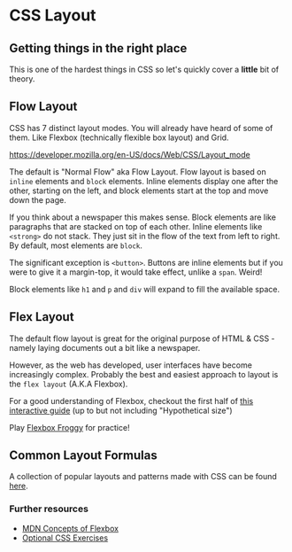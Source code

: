 # CSS Layout

## Getting things in the right place

This is one of the hardest things in CSS so let's quickly cover a **little** bit of theory.

## Flow Layout

CSS has 7 distinct layout modes. You will already have heard of some of them. Like Flexbox (technically flexible box layout) and Grid.

https://developer.mozilla.org/en-US/docs/Web/CSS/Layout_mode

The default is "Normal Flow" aka Flow Layout. Flow layout is based on `inline` elements and `block` elements. Inline elements display one after the other, starting on the left, and block elements start at the top and move down the page. 

If you think about a newspaper this makes sense. Block elements are like paragraphs that are stacked on top of each other. Inline elements like `<strong>` do not stack. They just sit in the flow of the text from left to right. By default, most elements are `block`.

The significant exception is `<button>`. Buttons are inline elements but if you were to give it a margin-top, it would take effect, unlike a `span`. Weird!

Block elements like `h1` and `p` and `div` will expand to fill the available space.

## Flex Layout

The default flow layout is great for the original purpose of HTML & CSS - namely laying documents out a bit like a newspaper. 

However, as the web has developed, user interfaces have become increasingly complex. Probably the best and easiest approach to layout is the `flex layout` (A.K.A Flexbox).

For a good understanding of Flexbox, checkout the first half of [this interactive guide](https://www.joshwcomeau.com/css/interactive-guide-to-flexbox/) (up to but not including "Hypothetical size")

Play [Flexbox Froggy](https://flexboxfroggy.com/) for practice!

## Common Layout Formulas

A collection of popular layouts and patterns made with CSS can be found [here](https://csslayout.io/).

### Further resources

- [MDN Concepts of Flexbox](https://developer.mozilla.org/en-US/docs/Web/CSS/CSS_flexible_box_layout/Basic_concepts_of_flexbox)
- [Optional CSS Exercises](https://github.com/TheOdinProject/css-exercises)
